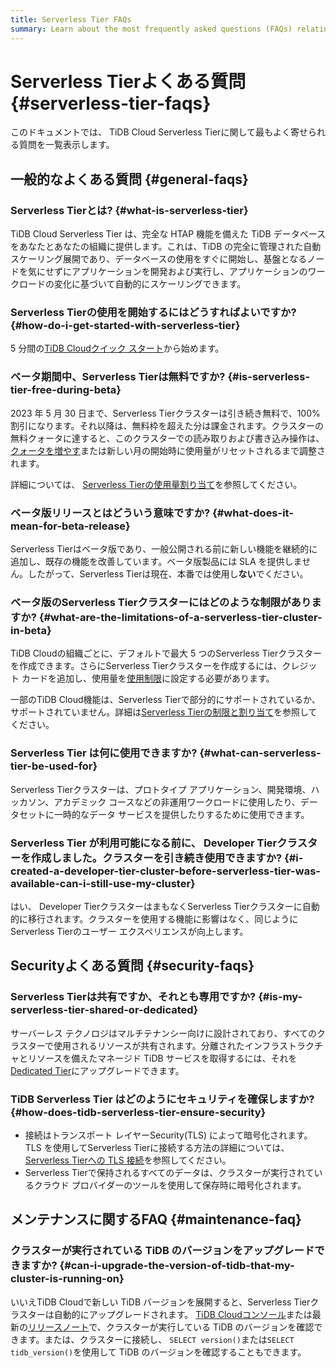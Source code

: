 ```yaml
---
title: Serverless Tier FAQs
summary: Learn about the most frequently asked questions (FAQs) relating to TiDB Cloud Serverless Tier.
---
```


# Serverless Tierよくある質問 {#serverless-tier-faqs}

<!-- markdownlint-disable MD026 -->

このドキュメントでは、 TiDB Cloud Serverless Tierに関して最もよく寄せられる質問を一覧表示します。

## 一般的なよくある質問 {#general-faqs}

### Serverless Tierとは? {#what-is-serverless-tier}

TiDB Cloud Serverless Tier は、完全な HTAP 機能を備えた TiDB データベースをあなたとあなたの組織に提供します。これは、TiDB の完全に管理された自動スケーリング展開であり、データベースの使用をすぐに開始し、基盤となるノードを気にせずにアプリケーションを開発および実行し、アプリケーションのワークロードの変化に基づいて自動的にスケーリングできます。

### Serverless Tierの使用を開始するにはどうすればよいですか? {#how-do-i-get-started-with-serverless-tier}

5 分間の[TiDB Cloudクイック スタート](/tidb-cloud/tidb-cloud-quickstart.md)から始めます。

### ベータ期間中、Serverless Tierは無料ですか? {#is-serverless-tier-free-during-beta}

2023 年 5 月 30 日まで、Serverless Tierクラスターは引き続き無料で、100% 割引になります。それ以降は、無料枠を超えた分は課金されます。クラスターの無料クォータに達すると、このクラスターでの読み取りおよび書き込み操作は、 [クォータを増やす](/tidb-cloud/manage-serverless-spend-limit.md#update-spend-limit)または新しい月の開始時に使用量がリセットされるまで調整されます。

詳細については、 [Serverless Tierの使用量割り当て](/tidb-cloud/select-cluster-tier.md#usage-quota)を参照してください。

### ベータ版リリースとはどういう意味ですか? {#what-does-it-mean-for-beta-release}

Serverless Tierはベータ版であり、一般公開される前に新しい機能を継続的に追加し、既存の機能を改善しています。ベータ版製品には SLA を提供しません。したがって、Serverless Tierは現在、本番では使用し**ない**でください。

### ベータ版のServerless Tierクラスターにはどのような制限がありますか? {#what-are-the-limitations-of-a-serverless-tier-cluster-in-beta}

TiDB Cloudの組織ごとに、デフォルトで最大 5 つのServerless Tierクラスターを作成できます。さらにServerless Tierクラスターを作成するには、クレジット カードを追加し、使用量を[使用制限](/tidb-cloud/tidb-cloud-glossary.md#spend-limit)に設定する必要があります。

一部のTiDB Cloud機能は、Serverless Tierで部分的にサポートされているか、サポートされていません。詳細は[Serverless Tierの制限と割り当て](/tidb-cloud/serverless-tier-limitations.md)を参照してください。

### Serverless Tier は何に使用できますか? {#what-can-serverless-tier-be-used-for}

Serverless Tierクラスターは、プロトタイプ アプリケーション、開発環境、ハッカソン、アカデミック コースなどの非運用ワークロードに使用したり、データセットに一時的なデータ サービスを提供したりするために使用できます。

### Serverless Tier が利用可能になる前に、 Developer Tierクラスターを作成しました。クラスターを引き続き使用できますか? {#i-created-a-developer-tier-cluster-before-serverless-tier-was-available-can-i-still-use-my-cluster}

はい、 Developer TierクラスターはまもなくServerless Tierクラスターに自動的に移行されます。クラスターを使用する機能に影響はなく、同じようにServerless Tierのユーザー エクスペリエンスが向上します。

## Securityよくある質問 {#security-faqs}

### Serverless Tierは共有ですか、それとも専用ですか? {#is-my-serverless-tier-shared-or-dedicated}

サーバーレス テクノロジはマルチテナンシー向けに設計されており、すべてのクラスターで使用されるリソースが共有されます。分離されたインフラストラクチャとリソースを備えたマネージド TiDB サービスを取得するには、それを[Dedicated Tier](/tidb-cloud/select-cluster-tier.md#dedicated-tier)にアップグレードできます。

### TiDB Serverless Tier はどのようにセキュリティを確保しますか? {#how-does-tidb-serverless-tier-ensure-security}

-   接続はトランスポート レイヤーSecurity(TLS) によって暗号化されます。 TLS を使用してServerless Tierに接続する方法の詳細については、 [Serverless Tierへの TLS 接続](/tidb-cloud/secure-connections-to-serverless-tier-clusters.md)を参照してください。
-   Serverless Tierで保持されるすべてのデータは、クラスターが実行されているクラウド プロバイダーのツールを使用して保存時に暗号化されます。

## メンテナンスに関するFAQ {#maintenance-faq}

### クラスターが実行されている TiDB のバージョンをアップグレードできますか? {#can-i-upgrade-the-version-of-tidb-that-my-cluster-is-running-on}

いいえTiDB Cloudで新しい TiDB バージョンを展開すると、Serverless Tierクラスターは自動的にアップグレードされます。 [TiDB Cloudコンソール](https://tidbcloud.com/console/clusters)または最新の[リリースノート](https://docs.pingcap.com/tidbcloud/tidb-cloud-release-notes)で、クラスターが実行している TiDB のバージョンを確認できます。または、クラスターに接続し、 `SELECT version()`または`SELECT tidb_version()`を使用して TiDB のバージョンを確認することもできます。
